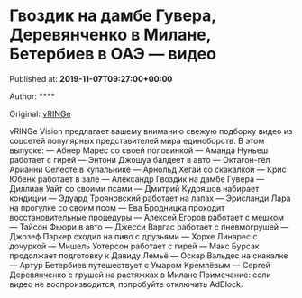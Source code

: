 
# Гвоздик на дамбе Гувера, Деревянченко в Милане, Бетербиев в ОАЭ — видео

Published at: **2019-11-07T09:27:00+00:00**

Author: ****

Original: [vRINGe](https://vringe.com/news/129298-gvozdik-na-dambe-guvera-derevyanchenko-v-milane-beterbiev-v-oae-video.htm)

vRINGe Vision предлагает вашему вниманию свежую подборку видео из соцсетей популярных представителей мира единоборств. В этом выпуске:
— Абнер Марес со своей половинкой
— Аманда Нуньеш работает с гирей
— Энтони Джошуа балдеет в авто
— Октагон-гёл Арианни Селесте в купальнике
— Арнольд Хегай со скакалкой
— Крис Юбенк работает в зале
— Александр Гвоздик на дамбе Гувера
— Диллиан Уайт со своими псами
— Дмитрий Кудряшов набирает кондиции
— Эдуард Трояновский работает на лапах
— Эрисланди Лара на прогулке со своим псом
— Ева Бродницка проходит восстановительные процедуры
— Алексей Егоров работает с мешком
— Тайсон Фьюри в авто
— Джесси Варгас работает с пневмогрушей
— Джозеф Паркер сходил на пиво с друзьями
— Хорхе Линарес с дочуркой
— Мишель Уотерсон работает с гирей
— Макс Бурсак продолжает подготовку к Давиду Лемьё
— Оскар Вальдес на скакалке
— Артур Бетербиев путешествует с Умаром Кремлёвым
— Сергей Деревянченко с грушей на растяжках в Милане
Примечание: если видео не воспроизводится, попробуйте отключить AdBlock.
